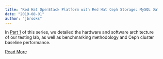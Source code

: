 ```yaml
---
title: "Red Hat OpenStack Platform with Red Hat Ceph Storage: MySQL Database Performance on Ceph RBD"
date: "2019-08-01"
author: "jbrooks"
---
```


In [Part 1](https://www.redhat.com/en/blog/red-hat-openstack-platform-red-hat-ceph-storage-radosbench-baseline-performance-evaluation) of this series, we detailed the hardware and software architecture of our testing lab, as well as benchmarking methodology and Ceph cluster baseline performance.

[Read More](https://www.redhat.com/en/blog/red-hat-openstack-platform-red-hat-ceph-storage-mysql-database-performance-ceph-rbd)
